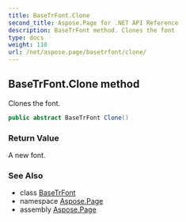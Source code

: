 ```yaml
---
title: BaseTrFont.Clone
second_title: Aspose.Page for .NET API Reference
description: BaseTrFont method. Clones the font
type: docs
weight: 110
url: /net/aspose.page/basetrfont/clone/
---
```

## BaseTrFont.Clone method

Clones the font.

```csharp
public abstract BaseTrFont Clone()
```

### Return Value

A new font.

### See Also

* class [BaseTrFont](../)
* namespace [Aspose.Page](../../basetrfont/)
* assembly [Aspose.Page](../../../)


